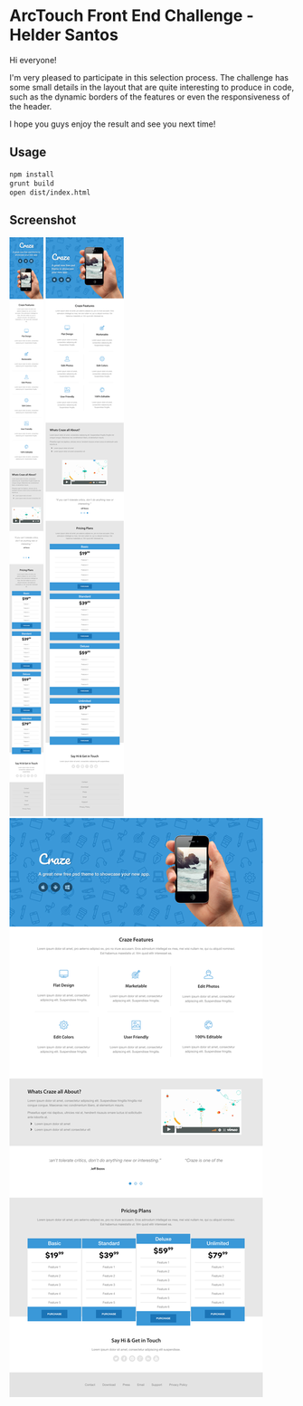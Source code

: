 # ArcTouch Front End Challenge - Helder Santos

Hi everyone!

I'm very pleased to participate in this selection process. The challenge has some small details in the layout that are quite interesting to produce in code, such as the dynamic borders of the features or even the responsiveness of the header.

I hope you guys enjoy the result and see you next time!

## Usage

```
npm install
grunt build
open dist/index.html
```

## Screenshot

![alt text](/screenshot-mobile.png "Screenshot of working demo on mobile.")
![alt text](/screenshot-tablet.png "Screenshot of working demo on tablet.")
![alt text](/screenshot.png "Screenshot of working demo on desktop.")